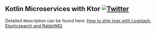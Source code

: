 ## Kotlin Microservices with Ktor  [![Twitter](https://img.shields.io/twitter/follow/piotr_minkowski.svg?style=social&logo=twitter&label=Follow%20Me)](https://twitter.com/piotr_minkowski)

Detailed description can be found here: [How to ship logs with Logstash, Elasticsearch and RabbitMQ](https://piotrminkowski.wordpress.com/2017/02/03/how-to-ship-logs-with-logstash-elasticsearch-and-rabbitmq/)